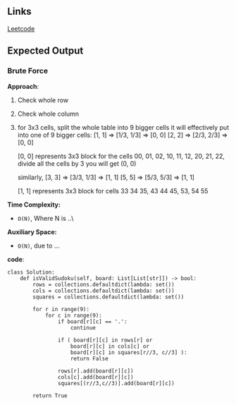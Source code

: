 ## Links
[Leetcode](https://leetcode.com/problems/valid-sudoku/submissions/1154896062/)

## Expected Output

### Brute Force
**Approach**:
1. Check whole row
2. Check whole column
3. for 3x3 cells, split the whole table into 9 bigger cells it will effectively put into one of 9 bigger cells:
    [1, 1]  => [1/3, 1/3] => [0, 0]
    [2, 2]  => [2/3, 2/3] => [0, 0]

    [0, 0] represents 3x3 block for the cells 00, 01, 02, 10, 11, 12, 20, 21, 22, divide all the cells by 3 you will get (0, 0)

    similarly,
    [3, 3]  => [3/3, 1/3] => [1, 1]
    [5, 5]  => [5/3, 5/3] => [1, 1]

    [1, 1] represents 3x3 block for cells 33 34 35, 43 44 45, 53, 54 55


**Time Complexity:** 
- `O(N)`, Where N is ..\

**Auxiliary Space:**
- `O(N)`, due to ...

**code**:
```
class Solution:
    def isValidSudoku(self, board: List[List[str]]) -> bool:
        rows = collections.defaultdict(lambda: set())
        cols = collections.defaultdict(lambda: set())
        squares = collections.defaultdict(lambda: set())

        for r in range(9):
            for c in range(9):
                if board[r][c] == '.':
                    continue
                
                if ( board[r][c] in rows[r] or
                    board[r][c] in cols[c] or
                    board[r][c] in squares[r//3, c//3] ):
                    return False
                
                rows[r].add(board[r][c])
                cols[c].add(board[r][c])
                squares[(r//3,c//3)].add(board[r][c])
        
        return True
```